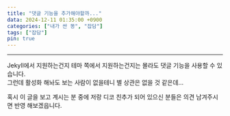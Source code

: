 ```yaml
---
title: "댓글 기능을 추가해야할까..."
data: 2024-12-11 01:35:00 +0900
categories: ["내가 싼 똥", "잡담"]
tags: ["잡담"]
pin: true
---
```

***

Jekyll에서 지원하는건지 테마 쪽에서 지원하는건지는 몰라도 댓글 기능을 사용할 수 있습니다.   
그런데 활성화 해놔도 보는 사람이 없을테니 별 상관은 없을 것 같은데...
   
혹시 이 글을 보고 계시는 분 중에 저랑 디코 친추가 되어 있으신 분들은 의견 남겨주시면 반영 해보겠읍니다.